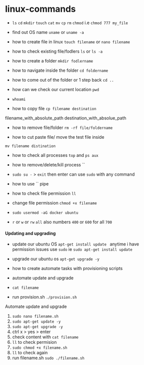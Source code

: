 # linux-commands

- `ls`  `cd`  `mkdir`  `touch`   `cat`  `mv`  	`cp`  `rm`  `chmod` i.e `chmod 777 my_file`


- find out OS name 
`uname` or `uname -a`


- how to create file in linux 
`touch filename` or `nano filename`

- how to check existing file/fodlers
`ls` or `ls -a`

- how to create a folder `mkdir fodlername`

- how to navigate inside the folder `cd foldername`

- how to come out of the folder or 1 step back `cd ..`

- how can we check our current location `pwd`
- `whoami`

- how to copy file `cp filename destination`

filename_with_absolute_path 
destination_with_absolue_path

- how to remove file/folder `rm -rf file/foldername`

- how to cut paste file/ move the test file inside 

`mv filename distination`

- how to check all processes `top` and `ps aux`

- how to remove/delete/kill process ``

- `sudo su -` > `exit` then enter 
can use `sudo` with any command 

- how to use `` pipe 
- how to check file permission `ll`
- change file permission `chmod +x filename`
- `sudo usermod -aG docker ubuntu`
- `r` or `w` or `rw` `all` also numbers `400` or `600` for all `700`

#### Updating and upgrading 
- update our ubuntu  OS `apt-get install update `
anytime i have permission issues use `sudo` ie `sudo apt-get install update`

- upgrade our ubuntu os 
`apt-get upgrade -y`

- how to create automate tasks with provisioning scripts 
- automate update and upgrade 

- `cat filename`

- run provision.sh `./provision.sh`


Automate update and upgrade 
1. `sudo nano filename.sh`
2. `sudo apt-get update -y`
3. `sudo apt-get upgrade -y`
4. ctrl x > yes > enter 
5. check content with `cat filename`
6. `ll` to check permision 
7. `sudo chmod +x filename.sh` 
8. `ll` to check again 
9. run filename.sh `sudo ./filename.sh`
